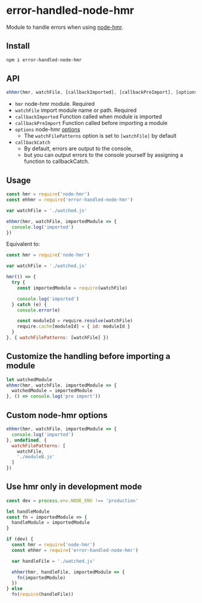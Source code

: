# error-handled-node-hmr

Module to handle errors when using [node-hmr](https://github.com/serhiinkh/node-hmr).

## Install

```bash
npm i error-handled-node-hmr
```

## API

```js
ehhmr(hmr, watchFile, [callbackImported], [callbackPreImport], [options], [callbackCatch])
```

- `hmr` node-hmr module. Required
- `watchFile` import module name or path. Required
- `callbackImported` Function called when module is imported
- `callbackPreImport` Function called before importing a module
- `options` node-hmr [options](https://github.com/serhiinkh/node-hmr#api)
  - The `watchFilePatterns` option is set to `[watchFile]` by default
- `callbackCatch`
  - By default, errors are output to the console,
  - but you can output errors to the console yourself by assigning a function to callbackCatch.

## Usage

```js
const hmr = require('node-hmr')
const ehhmr = require('error-handled-node-hmr')

var watchFile = './watched.js'

ehhmr(hmr, watchFile, importedModule => {
  console.log('imported')
})
```

Equivalent to:

```js
const hmr = require('node-hmr')

var watchFile = './watched.js'

hmr(() => {
  try {
    const importedModule = require(watchFile)

    console.log('imported')
  } catch (e) {
    console.error(e)

    const moduleId = require.resolve(watchFile)
    require.cache[moduleId] = { id: moduleId }
  }
}, { watchFilePatterns: [watchFile] })
```

## Customize the handling before importing a module

```js
let watchedModule
ehhmr(hmr, watchFile, importedModule => {
  watchedModule = importedModule
}, () => console.log('pre import'))
```

## Custom node-hmr options

```js
ehhmr(hmr, watchFile, importedModule => {
  console.log('imported')
}, undefined, {
  watchFilePatterns: [
    watchFile,
    './moduleB.js'
  ]
})
```

## Use hmr only in development mode

```js
const dev = process.env.NODE_ENV !== 'production'

let handleModule
const fn = importedModule => {
  handleModule = importedModule
}

if (dev) {
  const hmr = require('node-hmr')
  const ehhmr = require('error-handled-node-hmr')

  var handleFile = './watched.js'

  ehhmr(hmr, handleFile, importedModule => {
    fn(importedModule)
  })
} else
  fn(require(handleFile))
```
